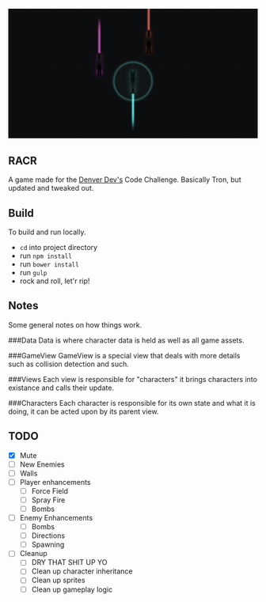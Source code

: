 ![](public/images/splash.jpg)

## RACR
A game made for the [Denver Dev's](http://denverdevs.com) Code Challenge. Basically Tron, but updated and tweaked out.

## Build
To build and run locally.
- `cd` into project directory
- run `npm install`
- run `bower install`
- run `gulp`
- rock and roll, let'r rip!

## Notes
Some general notes on how things work.

###Data
Data is where character data is held as well as all game assets.

###GameView
GameView is a special view that deals with more details such as collision detection and such.

###Views
Each view is responsible for "characters" it brings characters into existance and calls their update.

###Characters
Each character is responsible for its own state and what it is doing, it can be acted upon by its parent view.

## TODO
- [x] Mute
- [ ] New Enemies
- [ ] Walls
- [ ] Player enhancements
	- [ ] Force Field
	- [ ] Spray Fire
	- [ ] Bombs
- [ ] Enemy Enhancements
	- [ ] Bombs
	- [ ] Directions
	- [ ] Spawning
- [ ] Cleanup
	- [ ] DRY THAT SHIT UP YO
	- [ ] Clean up character inheritance
	- [ ] Clean up sprites
	- [ ] Clean up gameplay logic